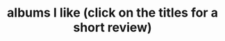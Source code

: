 ---
layout: music
title: albums I like (click on the titles for a short review)
permalink: /music/
nav: true
nav_order: 6
--- 